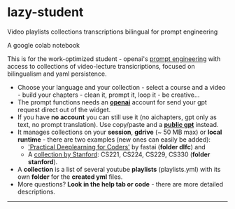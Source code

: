# lazy-student
Video playlists collections transcriptions bilingual for prompt engineering

A google colab notebook

This is for the work-optimized student - openai's [prompt engineering](https://www.deeplearning.ai/short-courses/chatgpt-prompt-engineering-for-developers/) with access to collections of video-lecture transicriptions, focused on bilingualism and yaml persistence.

* Choose your language and your collection - select a course and a video - build your chapters - clean it, prompt it, loop it - be creative...
* The prompt functions needs an **[openai](https://platform.openai.com/account/usage)** account for send your gpt request direct out of the widget.
* If you have **no account** you can still use it (no aichapters, gpt only as text, no prompt translation). Use copy/paste and a **[public gpt](https://poe.com/)** instead.
* It manages collections on your **session**, **gdrive** (~ 50 MB max) or **local runtime** - there are two examples (new ones can easily be added):
  * ['Practical Deeplearning for Coders'](https://course.fast.ai/) by fastai (**folder dlfc**) and 
  * A [collection by Stanford](https://www.youtube.com/@stanfordonline/playlists?view=50&sort=dd&shelf_id=4): CS221, CS224, CS229, CS330 (**folder stanford**).
* A **collection** is a list of several youtube **playlists** (playlists.yml) with its own **folder** for the **created yml** files.
* More questions? **Look in the help tab or code** - there are more detailed descriptions.
---
